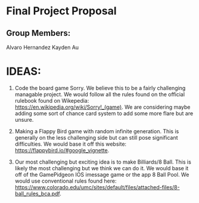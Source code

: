 # Final Project Proposal

## Group Members:

Alvaro Hernandez
Kayden Au
       
# IDEAS:

1. Code the board game Sorry. We believe this to be a fairly challenging managable project. We would follow all the rules found on the official rulebook found on Wikepedia: https://en.wikipedia.org/wiki/Sorry!_(game). We are considering maybe adding some sort of chance card system to add some more flare but are unsure.

2. Making a Flappy Bird game with random infinite generation. This is generally on the less challenging side but can still pose significant difficulties. We would base it off this website: https://flappybird.io/#google_vignette.

3. Our most challenging but exciting idea is to make Billiards/8 Ball. This is likely the most challenging but we think we can do it. We would base it off of the GamePidgeon IOS imessage game or the app 8 Ball Pool. We would use conventional rules found here: https://www.colorado.edu/umc/sites/default/files/attached-files/8-ball_rules_bca.pdf.

